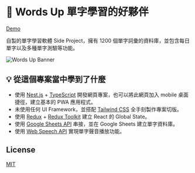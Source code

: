 # 📌 Words Up 單字學習的好夥伴

[Demo](https://waveciou.github.io/WordsUp/)

自製的單字學習軟體 Side Project，擁有 1200 個單字詞彙的資料庫，並包含每日單字以及多種單字測驗等功能。

![Words Up Banner](https://waveciou.github.io/WordsUp/demo/banner.jpg "Words Up Banner")

## 💡 從這個專案當中學到了什麼

- 使用 [Nest.js](https://nextjs.org/) + [TypeScript](https://www.typescriptlang.org/) 開發網頁專案，也可以將此網頁加入 mobile 桌面捷徑，建立基本的 PWA 應用程式。
- 未使用任何 UI Framework，並搭配 [Tailwind CSS](https://tailwindcss.com/) 全手刻製作專案切版。
- 使用 [Redux](https://redux.js.org/) + [Redux Toolkit](https://redux-toolkit.js.org/) 建立 React 的 Global State。
- 使用 [Google Sheets API](https://developers.google.com/sheets/api) 串接，並在 Google Sheets 建立單字資料庫。
- 使用 [Web Speech API](https://developer.mozilla.org/en-US/docs/Web/API/Web_Speech_API) 實現單字聲音播放功能。

## License

[MIT](https://github.com/waveciou/WordsUp/blob/main/LICENSE.md)
